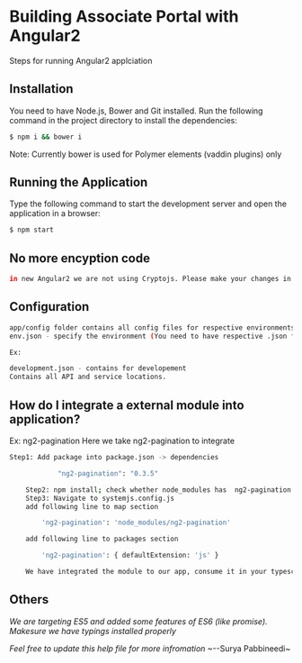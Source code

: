 # Building Associate Portal with Angular2

Steps for running Angular2 applciation

## Installation

You need to have Node.js, Bower and Git installed. Run the following command in the project directory to install the dependencies:

```sh
$ npm i && bower i
```
Note: Currently bower is used for Polymer elements (vaddin plugins) only

## Running the Application

Type the following command to start the development server and open the application in a browser:

```sh
$ npm start
```

## No more encyption code
```sh
in new Angular2 we are not using Cryptojs. Please make your changes in your webapi controller to handle plain password.
```

## Configuration

```sh
app/config folder contains all config files for respective environments
env.json - specify the environment (You need to have respective .json file to load the configuration)

Ex:

development.json - contains for developement
Contains all API and service locations.
```
## How do I integrate a external module into application?
Ex: ng2-pagination
Here we take ng2-pagination to integrate 

```sh
Step1: Add package into package.json -> dependencies

            "ng2-pagination": "0.3.5"

    Step2: npm install; check whether node_modules has  ng2-pagination folder, if not something wrong!
    Step3: Navigate to systemjs.config.js
    add following line to map section

        'ng2-pagination': 'node_modules/ng2-pagination'

    add following line to packages section

        'ng2-pagination': { defaultExtension: 'js' }

    We have integrated the module to our app, consume it in your typescript files.
```

## Others
*We are targeting ES5 and added some features of ES6 (like promise). Makesure we have typings installed properly*

*Feel free to update this help file for more infromation*
~--Surya Pabbineedi~



